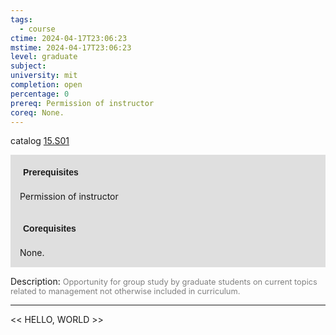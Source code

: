 ```yaml
---
tags:
  - course
ctime: 2024-04-17T23:06:23
mstime: 2024-04-17T23:06:23
level: graduate
subject: 
university: mit
completion: open
percentage: 0
prereq: Permission of instructor
coreq: None.
---
```


catalog [15.S01](http://student.mit.edu/catalog/m15c.html#15.S01)

<span style="display: block; padding: 15px; background-color: rgb(100, 100, 100, 0.2);"><font id="m_prereq1328_0" style="display: block; font-family: Arial, sans-serif; font-weight: bold; padding: 5px">Prerequisites</font><br><span id="prereq1328_0">Permission of instructor</span></span>
<span style="display: block; padding: 15px; background-color: rgb(100, 100, 100, 0.2);"><font id="m_coreq1328_0" style="display: block; font-family: Arial, sans-serif; font-weight: bold; padding: 5px">Corequisites</font><br><span id="coreq1328_0">None.</span></span>

<font style="">Description:</font>
<font style="color: grey; font-size: 0.8rem;">Opportunity for group study by graduate students on current topics related to management not otherwise included in curriculum.</font>



---

<< HELLO, WORLD >>
